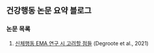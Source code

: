 ## 건강행동 논문 요약 블로그

### 논문 목록

1. [신체행동 EMA 연구 시 고려할 점들](https://jup014.github.io/HealthBehavior_ArticleSummary/Apr2021/Degroote(2020)) (Degroote et al., 2021)

